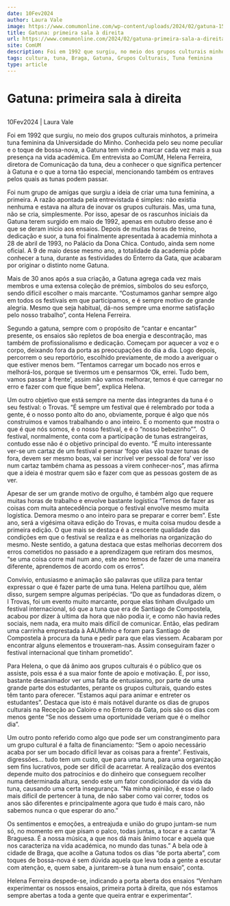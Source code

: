 ```yaml
---
date: 10Fev2024
author: Laura Vale
image: https://www.comumonline.com/wp-content/uploads/2024/02/gatuna-1500x1072.png
title: Gatuna: primeira sala à direita
url: https://www.comumonline.com/2024/02/gatuna-primeira-sala-a-direita/
site: ComUM
description: Foi em 1992 que surgiu, no meio dos grupos culturais minhotos, a primeira tuna feminina da Universidade do Minho, a Gatuna.
tags: cultura, tuna, Braga, Gatuna, Grupos Culturais, Tuna feminina
type: article
---
```



# Gatuna: primeira sala à direita

## 

10Fev2024 | Laura Vale

Foi em 1992 que surgiu, no meio dos grupos culturais minhotos, a primeira tuna feminina da Universidade do Minho. Conhecida pelo seu nome peculiar e o toque de bossa-nova, a Gatuna tem vindo a marcar cada vez mais a sua presença na vida académica. Em entrevista ao ComUM, Helena Ferreira, diretora de Comunicação da tuna, deu a conhecer o que significa pertencer à Gatuna e o que a torna tão especial, mencionando também os entraves pelos quais as tunas podem passar.

Foi num grupo de amigas que surgiu a ideia de criar uma tuna feminina, a primeira. A razão apontada pela entrevistada é simples: não existia nenhuma e estava na altura de inovar os grupos culturais. Mas, uma tuna, não se cria, simplesmente. Por isso, apesar de os rascunhos iniciais da Gatuna terem surgido em maio de 1992, apenas em outubro desse ano é que se deram inicio aos ensaios. Depois de muitas horas de treino, dedicação e suor, a tuna foi finalmente apresentada à academia minhota a 28 de abril de 1993, no Palácio da Dona Chica. Contudo, ainda sem nome oficial. A 9 de maio desse mesmo ano, a totalidade da academia pôde conhecer a tuna, durante as festividades do Enterro da Gata, que acabaram por originar o distinto nome Gatuna.

Mais de 30 anos após a sua criação, a Gatuna agrega cada vez mais membros e uma extensa coleção de prémios, símbolos do seu esforço, sendo difícil escolher o mais marcante. “Costumamos ganhar sempre algo em todos os festivais em que participamos, e é sempre motivo de grande alegria. Mesmo que seja habitual, dá-nos sempre uma enorme satisfação pelo nosso trabalho”, conta Helena Ferreira.

Segundo a gatuna, sempre com o propósito de “cantar e encantar” presente, os ensaios são repletos de boa energia e descontração, mas também de profissionalismo e dedicação. Começam por aquecer a voz e o corpo, deixando fora da porta as preocupações do dia a dia. Logo depois, percorrem o seu reportório, escolhido previamente, de modo a averiguar o que estiver menos bem. “Tentamos carregar um bocado nos erros e melhorá-los, porque se tivermos um e pensarmos ‘Ok, errei. Tudo bem, vamos passar à frente’, assim não vamos melhorar, temos é que carregar no erro e fazer com que fique bem”, explica Helena.

Um outro objetivo que está sempre na mente das integrantes da tuna é o seu festival: o Trovas. “É sempre um festival que é relembrado por toda a gente, é o nosso ponto alto do ano, obviamente, porque é algo que nós construímos e vamos trabalhando o ano inteiro. É o momento que mostra o que é que nós somos, é o nosso festival, e é o “nosso bebezinho””.  O festival, normalmente, conta com a participação de tunas estrangeiras, contudo esse não é o objetivo principal do evento. “É muito interessante ver-se um cartaz de um festival e pensar ‘fogo elas vão trazer tunas de fora, devem ser mesmo boas, vai ser incrível ver pessoal de fora’ ver isso num cartaz também chama as pessoas a virem conhecer-nos”, mas afirma que a ideia é mostrar quem são e fazer com que as pessoas gostem de as ver.

Apesar de ser um grande motivo de orgulho, é também algo que requere muitas horas de trabalho e envolve bastante logística “Temos de fazer as coisas com muita antecedência porque o festival envolve mesmo muita logística. Demora mesmo o ano inteiro para se preparar e correr bem”. Este ano, será a vigésima oitava edição do Trovas, e muita coisa mudou desde a primeira edição. O que mais se destaca é a crescente qualidade das condições em que o festival se realiza e as melhorias na organização do mesmo. Neste sentido, a gatuna destaca que estas melhorias decorrem dos erros cometidos no passado e a aprendizagem que retiram dos mesmos, “se uma coisa corre mal num ano, este ano temos de fazer de uma maneira diferente, aprendemos de acordo com os erros”.

Convívio, entusiasmo e animação são palavras que utiliza para tentar expressar o que é fazer parte de uma tuna. Helena partilhou que, além disso, surgem sempre algumas peripécias. “Do que as fundadoras dizem, o I Trovas, foi um evento muito marcante, porque elas tinham divulgado um festival internacional, só que a tuna que era de Santiago de Compostela, acabou por dizer à ultima da hora que não podia ir, e como não havia redes sociais, nem nada, era muito mais difícil de comunicar. Então, elas pediram uma carrinha emprestada à AAUMinho e foram para Santiago de Compostela à procura da tuna e pedir para que elas viessem. Acabaram por encontrar alguns elementos e trouxeram-nas. Assim conseguiram fazer o festival internacional que tinham prometido”.

Para Helena, o que dá ânimo aos grupos culturais é o público que os assiste, pois essa é a sua maior fonte de apoio e motivação. É, por isso, bastante desanimador ver uma falta de entusiasmo, por parte de uma grande parte dos estudantes, perante os grupos culturais, quando estes têm tanto para oferecer. “Estamos aqui para animar e entreter os estudantes”. Destaca que isto é mais notável durante os dias de grupos culturais na Receção ao Caloiro e no Enterro da Gata, pois são os dias com menos gente “Se nos dessem uma oportunidade veriam que é o melhor dia”.

Um outro ponto referido como algo que pode ser um constrangimento para um grupo cultural é a falta de financiamento: “Sem o apoio necessário acaba por ser um bocado difícil levar as coisas para a frente”. Festivais, digressões… tudo tem um custo, que para uma tuna, para uma organização sem fins lucrativos, pode ser difícil de acarretar. A realização dos eventos depende muito dos patrocínios e do dinheiro que conseguem recolher numa determinada altura, sendo este um fator condicionador da vida da tuna, causando uma certa insegurança. “Na minha opinião, é esse o lado mais difícil de pertencer à tuna, de não saber como vai correr, todos os anos são diferentes e principalmente agora que tudo é mais caro, não sabemos nunca o que esperar do ano.”

Os sentimentos e emoções, a entreajuda e união do grupo juntam-se num só, no momento em que pisam o palco, todas juntas, a tocar e a cantar “A Braguesa. É a nossa música, a que nos dá mais ânimo tocar e aquela que nos caracteriza na vida académica, no mundo das tunas.” A bela ode à cidade de Braga, que acolhe a Gatuna todos os dias “de porta aberta”, com toques de bossa-nova é sem dúvida aquela que leva toda a gente a escutar com atenção, e, quem sabe, a juntarem-se à tuna num ensaio”, conta.

Helena Ferreira despede-se, indicando a porta aberta dos ensaios “Venham experimentar os nossos ensaios, primeira porta à direita, que nós estamos sempre abertas a toda a gente que queira entrar e experimentar”.

